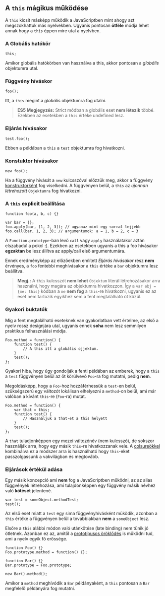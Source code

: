 ﻿## A `this` mágikus működése

A `this` kicsit másképp működik a JavaScriptben mint ahogy azt megszokhattuk
más nyelvekben. Ugyanis pontosan **ötféle** módja lehet annak hogy a `this` 
éppen mire utal a nyelvben.

### A Globális hatókör

	this;
	
Amikor globális hatókörben van használva a this, akkor pontosan a *globális* objektumra utal.

### Függvény híváskor

	foo();
	
Itt, a `this` megint a *globális* objektumra fog utalni.

> **ES5 Megjegyzés:** Strict módban a globális eset **nem létezik** többé.
> Ezekben az esetekben a `this` értéke undefined lesz.

### Eljárás hívásakor

    test.foo(); 

Ebben a példában a `this` a `test` objektumra fog hivatkozni.

### Konstuktor hívásakor

    new foo(); 

Ha a függvény hívását a `new` kulcsszóval előzzük meg, akkor a függvény  [konstruktorként](#function.constructors) fog viselkedni. A függvényen belül, a `this`
az *újonnan létrehozott* `Objektumra` fog hivatkozni.

### A `this` explicit beállítása

    function foo(a, b, c) {}
                          
    var bar = {};
    foo.apply(bar, [1, 2, 3]); // ugyanaz mint egy sorral lejjebb
    foo.call(bar, 1, 2, 3); // argumentumok: a = 1, b = 2, c = 3

A `Function.prototype`-ban levő `call` vagy `apply` használatakor aztán elszabadul a pokol :).
Ezekben az esetekben ugyanis a this a foo hívásakor **egzaktan** be lesz állítva az apply/call
első argumentumára. 

Ennek eredményképp az előzőekben említett *Eljárás hívásakor* rész **nem** érvényes,
a `foo` fentebbi meghívásakor a `this` értéke a `bar` objektumra lesz beállítva.

> **Megj.:** A `this` kulcsszót **nem lehet** `Objektum` literál létrehozásakor arra használni,
> hogy magára az objektumra hivatkozzon.
> Így a `var obj = {me: this}` kódban a `me` **nem fog** a `this`-re hivatkozni, ugyanis
> ez az eset nem tartozik egyikhez sem a fent megtalálható öt közül.

### Gyakori buktatók

Míg a fent megtalálható eseteknek van gyakorlatban vett értelme, az első
a nyelv rossz designjára utal, ugyanis ennek **soha** nem lesz semmilyen 
praktikus felhasználási módja.

    Foo.method = function() {
        function test() {
            // A this itt a globális ojjektum.
        }
        test();
    };

Gyakori hiba, hogy úgy gondolják a fenti példában az emberek, hogy a `this` a `test` függvényen
belül az őt körülvevő `Foo`-ra fog mutatni, pedig **nem**.

Megoldásképp, hogy a `Foo`-hoz hozzáférhessük a `test`-en belül, szükségszerű egy változót
lokálisan elhelyezni a `method`-on belül, ami már valóban a kívánt `this`-re (`Foo`-ra) mutat.

    Foo.method = function() {
        var that = this;
        function test() {
            // Használjuk a that-et a this helyett
        }
        test();
    };
	
A `that` tuladjonképpen egy mezei változónév (nem kulcsszó), de sokszor használják arra,
hogy egy másik `this`-re hivatkozzanak vele. A [colsureökkel](#function.closures) kombinálva
ez a módszer arra is használható hogy `this`-eket passzolgassunk a vakvilágban és mégtovább.

### Eljárások értékül adása

Egy másik koncepció ami **nem** fog a JavaScriptben működni, az az alias függvények létrehozása, ami tulajdonképpen egy függvény másik névhez való **kötését** jelentené.

    var test = someObject.methodTest;
    test();


Az első eset miatt a `test` egy sima függvényhívásként működik, azonban a `this` értéke
a függvényen belül a továbbiakban **nem** a `someObject` lesz.	

Elsőre a `this` alábbi módon való utánkötése (late binding) nem tűnik jó ötletnek.
Azonban ez az, amitől a [prototípusos öröklődés](#object.prototype) is működni tud, 
ami a nyelv egyik fő erőssége.

    function Foo() {}
    Foo.prototype.method = function() {};

    function Bar() {}
    Bar.prototype = Foo.prototype;

    new Bar().method();

Amikor a `method` meghívódik a `Bar` példányaként, a `this` pontosan a `Bar`
megfelelő példányára fog mutatni.